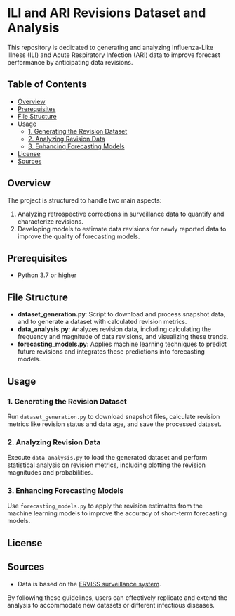 # ILI and ARI Revisions Dataset and Analysis

This repository is dedicated to generating and analyzing Influenza-Like Illness (ILI) and Acute Respiratory Infection (ARI) data to improve forecast performance by anticipating data revisions.

## Table of Contents

- [Overview](#overview)
- [Prerequisites](#prerequisites)
- [File Structure](#file-structure)
- [Usage](#usage)
  - [1. Generating the Revision Dataset](#1-generating-the-revision-dataset)
  - [2. Analyzing Revision Data](#2-analyzing-revision-data)
  - [3. Enhancing Forecasting Models](#3-enhancing-forecasting-models)
- [License](#license)
- [Sources](#sources)

## Overview

The project is structured to handle two main aspects:
1. Analyzing retrospective corrections in surveillance data to quantify and characterize revisions.
2. Developing models to estimate data revisions for newly reported data to improve the quality of forecasting models.

## Prerequisites

- Python 3.7 or higher

## File Structure

- **dataset_generation.py**: Script to download and process snapshot data, and to generate a dataset with calculated revision metrics.
- **data_analysis.py**: Analyzes revision data, including calculating the frequency and magnitude of data revisions, and visualizing these trends.
- **forecasting_models.py**: Applies machine learning techniques to predict future revisions and integrates these predictions into forecasting models.

## Usage

### 1. Generating the Revision Dataset

Run `dataset_generation.py` to download snapshot files, calculate revision metrics like revision status and data age, and save the processed dataset.

### 2. Analyzing Revision Data

Execute `data_analysis.py` to load the generated dataset and perform statistical analysis on revision metrics, including plotting the revision magnitudes and probabilities.

### 3. Enhancing Forecasting Models

Use `forecasting_models.py` to apply the revision estimates from the machine learning models to improve the accuracy of short-term forecasting models.


## License


## Sources

- Data is based on the [ERVISS surveillance system](https://erviss.org/).

By following these guidelines, users can effectively replicate and extend the analysis to accommodate new datasets or different infectious diseases.
